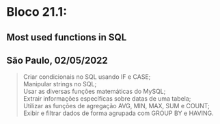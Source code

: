 # Bloco 21.1:

## Most used functions in SQL
## São Paulo, 02/05/2022

> Criar condicionais no SQL usando IF e CASE;\
> Manipular strings no SQL;\
> Usar as diversas funções matemáticas do MySQL;\
> Extrair informações específicas sobre datas de uma tabela;\
> Utilizar as funções de agregação AVG, MIN, MAX, SUM e COUNT;\
> Exibir e filtrar dados de forma agrupada com GROUP BY e HAVING.